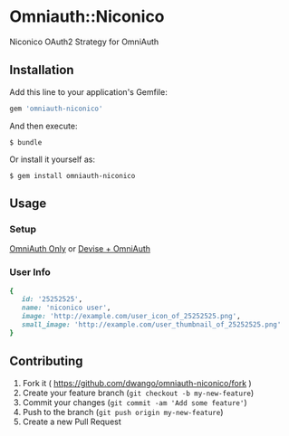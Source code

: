 # Omniauth::Niconico

Niconico OAuth2 Strategy for OmniAuth

## Installation

Add this line to your application's Gemfile:

```ruby
gem 'omniauth-niconico'
```

And then execute:

    $ bundle

Or install it yourself as:

    $ gem install omniauth-niconico

## Usage

### Setup

[OmniAuth Only](https://github.com/intridea/omniauth)
or
[Devise + OmniAuth](https://github.com/plataformatec/devise/wiki/OmniAuth:-Overview)

### User Info

```ruby
{
   id: '25252525',
   name: 'niconico user',
   image: 'http://example.com/user_icon_of_25252525.png',
   small_image: 'http://example.com/user_thumbnail_of_25252525.png'
}
```

## Contributing

1. Fork it ( https://github.com/dwango/omniauth-niconico/fork )
2. Create your feature branch (`git checkout -b my-new-feature`)
3. Commit your changes (`git commit -am 'Add some feature'`)
4. Push to the branch (`git push origin my-new-feature`)
5. Create a new Pull Request
